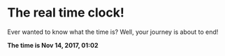 # The real time clock!

Ever wanted to know what the time is? Well, your journey is about to end!

**The time is Nov 14, 2017, 01:02**